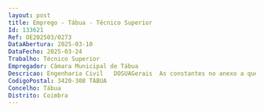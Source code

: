 ```yaml
--- 
layout: post
title: Emprego - Tábua - Técnico Superior
Id: 133621
Ref: OE202503/0273
DataAbertura: 2025-03-10
DataFecho: 2025-03-24
Trabalho: Técnico Superior
Empregador: Câmara Municipal de Tábua
Descricao: Engenharia Civil   DOSUAGerais  As constantes no anexo a que se refere o nº 2, do artº 88º, da LTFP, aprovada pela Lei nº 35 2014, de 20 de junho, para a carreira de Técnico Superior.Específicas  As constantes no Regulamento do Mapa de Pessoal do Município de Tábua 2025, a saber  Elaborar informações e pareceres de carácter técnico sobre processos e viabilidades de construção  Conceber projetos de estrutura e fundações, escavação e contenção periférica, redes interiores de água e esgotos, rede de incêndio e rede de gás  Conceber e analisar projetos de arruamentos, drenagem de águas pluviais e de águas domésticas e abastecimento de águas, relativos a operações de loteamentos urbanos  Estudar, se necessário, o terreno e local mais adequado para a construção da obra  Executar cálculos, assegurando a resistência e a estabilidade da obra considerada, e tendo em atenção fatores como  a natureza dos materiais de construção a utilizar, pressões de água, resistência aos ventos, a sismos e mudanças de temperatura  Preparar o programa e coordenar as operações à medida que os trabalhos prosseguem  Preparar, organizar e superintender os trabalhos de manutenção e reparação de construções existentes  Fiscalizar e dirigir tecnicamente obras  Realizar vistorias técnicas  Colaborar e participar em equipas multidisciplinares para elaboração de projetos para obras de complexa ou elevada importância técnica ou económica  Conceber e realizar planos de obras, estabelecendo estimativas de custo e orçamentos, planos de trabalho e  especificações, indicando o tipo de materiais, máquinas e outros equipamentos necessários  Preparar os elementos necessários para lançamento de empreitadas, nomeadamente, elaborar o programa de concurso e caderno de encargos.
CodigoPostal: 3420-308 TÁBUA
Concelho: Tábua
Distrito: Coimbra
--- 
```

